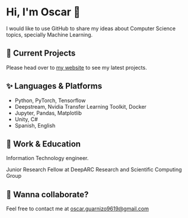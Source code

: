# Hi, I'm Oscar 👋
I would like to use GitHub to share my ideas about Computer Science topics, specially Machine Learning.

## 🚀 Current Projects
Please head over to [my website](https://zosov.github.io/) to see my latest projects.

## ✨ Languages & Platforms
- Python, PyTorch, Tensorflow
- Deepstream, Nvidia Transfer Learning Toolkit, Docker
- Jupyter, Pandas, Matplotlib
- Unity, C#
- Spanish, English

## 💼 Work & Education
Information Technology engineer.

Junior Research Fellow at DeepARC Research and Scientific Computing Group

## 👯 Wanna collaborate?
Feel free to contact me at oscar.guarnizo9619@gmail.com
